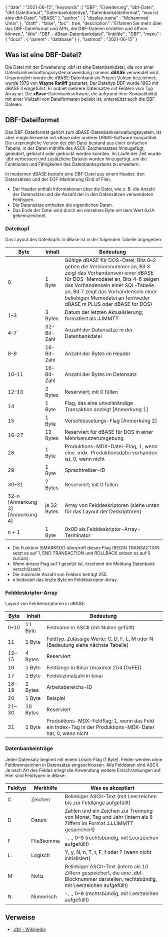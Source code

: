 {
  "date" : "2021-06-15",
  "keywords" :[ "DBF", "Erweiterung", "dbf-Datei", "dbf-Dateiformat", "Datenbankdateityp", "Datenbankdateiformat", "was ist eine dbf-Datei", "dBASE" ],
  "author" : {
    "display_name" : "Muhammad Umar"
},
  "draft" : "false",
  "toc" : true,
  "description" :"Erfahren Sie mehr über das DBF-Dateiformat und APIs, die DBF-Dateien erstellen und öffnen können.",
  "title" :"DBF - dBase-Datenbankdatei",
  "linktitle" : "DBF",
  "menu" : {
    "docs" : {
      "parent" : "database"
}
},
  "lastmod" : "2021-06-15"
}

## Was ist eine DBF-Datei?
Die Datei mit der Erweiterung .dbf ist eine Datenbankdatei, die von einer Datenbankverwaltungssystemanwendung namens **dBASE** verwendet wird. Ursprünglich wurde die dBASE-Datenbank als Project Vulcan bezeichnet; wurde 1978 von **Wayne Ratliff** gestartet. Der Dateityp DBF wurde 1983 mit dBASE II eingeführt. Er ordnet mehrere Datensätze mit Feldern vom Typ Array an. Die **xBase**-Datenbanksoftware, die aufgrund ihrer Kompatibilität mit einer Vielzahl von Dateiformaten beliebt ist; unterstützt auch die DBF-Dateien.

## DBF-Dateiformat
Das DBF-Dateiformat gehört zum dBASE-Datenbankverwaltungssystem, ist aber möglicherweise mit xBase oder anderer DBMS-Software kompatibel. Die ursprüngliche Version der dbf-Datei bestand aus einer einfachen Tabelle, in der Daten mithilfe des ASCII-Zeichensatzes hinzugefügt, geändert, gelöscht oder gedruckt werden konnten. Im Laufe der Zeit wurde .dbf verbessert und zusätzliche Dateien wurden hinzugefügt, um die Funktionen und Fähigkeiten des Datenbanksystems zu erweitern.

In modernen dBASE besteht eine DBF-Datei aus einem Header, den Datensätzen und der EOF-Markierung (End of File).

- Der Header enthält Informationen über die Datei, wie z. B. die Anzahl der Datensätze und die Anzahl der in den Datensätzen verwendeten Feldtypen.
- Die Datensätze enthalten die eigentlichen Daten.
- Das Ende der Datei wird durch ein einzelnes Byte mit dem Wert 0x1A gekennzeichnet.

### Dateikopf
Das Layout des Dateikopfs in dBase ist in der folgenden Tabelle angegeben:

| Byte | Inhalt | Bedeutung |
---|---|---|
| 0 | 1 Byte | Gültige dBASE für DOS-Datei; Bits 0–2 geben die Versionsnummer an, Bit 3 zeigt das Vorhandensein einer dBASE für DOS-Memodatei an, Bits 4–6 zeigen das Vorhandensein einer SQL-Tabelle an, Bit 7 zeigt das Vorhandensein einer beliebigen Memodatei an (entweder dBASE m PLUS oder dBASE for DOS) |
| 1–3 | 3 Bytes | Datum der letzten Aktualisierung; formatiert als JJMMTT |
| 4–7 | 32-Bit-Zahl | Anzahl der Datensätze in der Datenbankdatei |
| 8–9 | 16-Bit-Zahl | Anzahl der Bytes im Header |
| 10–11 | 16-Bit-Zahl | Anzahl der Bytes im Datensatz |
| 12–13 | 2 Bytes | Reserviert; mit 0 füllen |
| 14 | 1 Byte | Flag, das eine unvollständige Transaktion anzeigt [Anmerkung 1] |
| 15 | 1 Byte | Verschlüsselungs-Flag [Anmerkung 2] |
| 16–27 | 12 Bytes | Reserviert für dBASE für DOS in einer Mehrbenutzerumgebung |
| 28 | 1 Byte | Produktions-MDX-Datei-Flag; 1, wenn eine .mdx-Produktionsdatei vorhanden ist, 0, wenn nicht |
| 29 | 1 Byte | Sprachtreiber-ID |
| 30–31 | 2 Bytes | Reserviert; mit 0 füllen |
| 32–n [Anmerkung 3][Anmerkung 4] | je 32 Bytes | Array von Felddeskriptoren (siehe unten für das Layout der Deskriptoren) |
| n + 1 | 1 Byte | 0x0D als Felddeskriptor-Array-Terminator |

- Die Funktion ISMARKEDO überprüft dieses Flag (BEGIN TRANSACTION setzt es auf 1, END TRANSACTION und ROLLBACK setzen es auf 0 zurück).
- Wenn dieses Flag auf 1 gesetzt ist, erscheint die Meldung Datenbank verschlüsselt.
- Die maximale Anzahl von Feldern beträgt 255.
- n bedeutet das letzte Byte im Felddeskriptor-Array.

### Felddeskriptor-Array
Layout von Felddeskriptoren in dBASE:

| Byte | Inhalt | Bedeutung |
---|---|---|
| 0–10 | 11 Byte | Feldname in ASCII (mit Nullen gefüllt) |
| 11 | 1 Byte | Feldtyp. Zulässige Werte: C, D, F, L, M oder N (Bedeutung siehe nächste Tabelle) |
| 12–15 | 4 Bytes | Reserviert |
| 16 | 1 Byte | Feldlänge in Binär (maximal 254 (0xFE)). |
| 17 | 1 Byte | Felddezimalzahl in binär |
| 18–19 | 2 Bytes | Arbeitsbereichs-ID |
| 20 | 1 Byte | Beispiel |
| 21–30 | 10 Bytes | Reserviert |
| 31 | 1 Byte | Produktions-MDX-Feldflag; 1, wenn das Feld ein Index-Tag in der Produktions-MDX-Datei hat, 0, wenn nicht |

### Datenbankeinträge
Jeder Datensatz beginnt mit einem Lösch-Flag (1 Byte). Felder werden ohne Feldtrennzeichen in Datensätze eingeschlossen. Alle Felddaten sind ASCII. Je nach Art des Feldes erlegt die Anwendung weitere Einschränkungen auf. Hier sind Feldtypen in dBase:

| Feldtyp | Merkhilfe | Was es akzeptiert |
-------|-----|----|
| C | Zeichen | Beliebiger ASCII-Text (mit Leerzeichen bis zur Feldlänge aufgefüllt) |
| D | Datum | Zahlen und ein Zeichen zur Trennung von Monat, Tag und Jahr (intern als 8 Ziffern im Format JJJJMMTT gespeichert) |
| F | Fließkomma | -, ., 0–9 (rechtsbündig, mit Leerzeichen aufgefüllt) |
| L. | Logisch | Y, y, N, n, T, t, F, f oder ? (wenn nicht initialisiert) |
| M | Notiz | Beliebiger ASCII-Text (intern als 10 Ziffern gespeichert, die eine .dbt-Blocknummer darstellen, rechtsbündig, mit Leerzeichen aufgefüllt) |
| N. | Numerisch | -, ., 0–9 (rechtsbündig, mit Leerzeichen aufgefüllt) |









## Verweise ##

* [.dbf - Wikipedia](https://en.wikipedia.org/wiki/.dbf)

